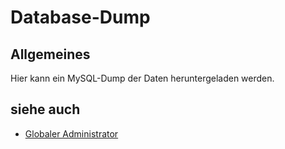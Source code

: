 # Database-Dump
##  Allgemeines 
Hier kann ein MySQL-Dump der Daten heruntergeladen werden.

##  siehe auch 
* [Globaler Administrator](../GlobalerAdministrator/index.md)

